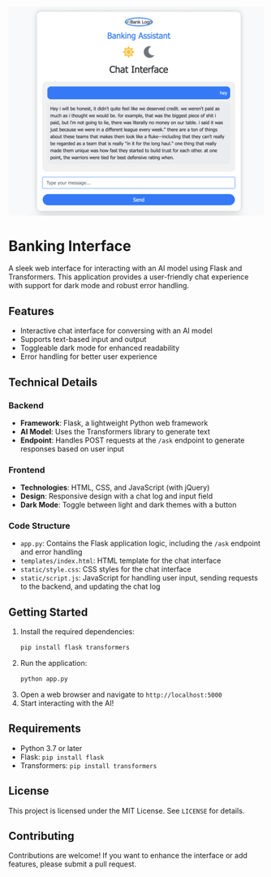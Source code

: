 ![Ss](https://github.com/niladrridas/geekle-aibot/blob/main/data/ss-tag-bank.png)

# Banking Interface

A sleek web interface for interacting with an AI model using Flask and Transformers. This application provides a user-friendly chat experience with support for dark mode and robust error handling.

## Features

- Interactive chat interface for conversing with an AI model
- Supports text-based input and output
- Toggleable dark mode for enhanced readability
- Error handling for better user experience

## Technical Details

### Backend

- **Framework**: Flask, a lightweight Python web framework
- **AI Model**: Uses the Transformers library to generate text
- **Endpoint**: Handles POST requests at the `/ask` endpoint to generate responses based on user input

### Frontend

- **Technologies**: HTML, CSS, and JavaScript (with jQuery)
- **Design**: Responsive design with a chat log and input field
- **Dark Mode**: Toggle between light and dark themes with a button

### Code Structure

- `app.py`: Contains the Flask application logic, including the `/ask` endpoint and error handling
- `templates/index.html`: HTML template for the chat interface
- `static/style.css`: CSS styles for the chat interface
- `static/script.js`: JavaScript for handling user input, sending requests to the backend, and updating the chat log

## Getting Started

1. Install the required dependencies:
   ```bash
   pip install flask transformers
   ```
2. Run the application:
   ```bash
   python app.py
   ```
3. Open a web browser and navigate to `http://localhost:5000`
4. Start interacting with the AI!

## Requirements

- Python 3.7 or later
- Flask: `pip install flask`
- Transformers: `pip install transformers`

## License

This project is licensed under the MIT License. See `LICENSE` for details.

## Contributing

Contributions are welcome! If you want to enhance the interface or add features, please submit a pull request.
